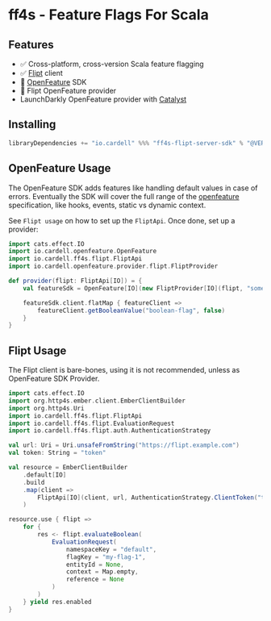 # ff4s - Feature Flags For Scala

## Features

- ✅ Cross-platform, cross-version Scala feature flagging
- ✅ [Flipt](https://flipt.io) client
- 🚧 [OpenFeature](https://openfeature.dev) SDK
- 🚧 Flipt OpenFeature provider
- LaunchDarkly OpenFeature provider with [Catalyst](https://typelevel.org/catapult)

## Installing

```scala
libraryDependencies += "io.cardell" %%% "ff4s-flipt-server-sdk" % "@VERSION@"
```

## OpenFeature Usage

The OpenFeature SDK adds features like handling default values in case of errors.
Eventually the SDK will cover the full range of the [openfeature](https://openfeature.dev)
specification, like hooks, events, static vs dynamic context.

See `Flipt usage` on how to set up the `FliptApi`. Once done, set up a provider:

```scala mdoc
import cats.effect.IO
import io.cardell.openfeature.OpenFeature
import io.cardell.ff4s.flipt.FliptApi
import io.cardell.openfeature.provider.flipt.FliptProvider

def provider(flipt: FliptApi[IO]) = {
    val featureSdk = OpenFeature[IO](new FliptProvider[IO](flipt, "some-namespace"))

    featureSdk.client.flatMap { featureClient =>
        featureClient.getBooleanValue("boolean-flag", false)
    }
}
```

## Flipt Usage

The Flipt client is bare-bones, using it is not recommended, unless as OpenFeature SDK Provider.

```scala mdoc
import cats.effect.IO
import org.http4s.ember.client.EmberClientBuilder
import org.http4s.Uri
import io.cardell.ff4s.flipt.FliptApi
import io.cardell.ff4s.flipt.EvaluationRequest
import io.cardell.ff4s.flipt.auth.AuthenticationStrategy

val url: Uri = Uri.unsafeFromString("https://flipt.example.com")
val token: String = "token"

val resource = EmberClientBuilder
    .default[IO]
    .build
    .map(client =>
        FliptApi[IO](client, url, AuthenticationStrategy.ClientToken("token"))
    )

resource.use { flipt => 
    for {
        res <- flipt.evaluateBoolean(
            EvaluationRequest(
                namespaceKey = "default",
                flagKey = "my-flag-1",
                entityId = None,
                context = Map.empty,
                reference = None
            )
        )
    } yield res.enabled
}
```

